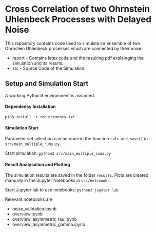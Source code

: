 # Cross Correlation of two Ohrnstein Uhlenbeck Processes with Delayed Noise
This repository contains code used to simulate an ensemble of two Ohrnstein Uhlenbeck processes which are connected by their noise.

- report - Contains latex code and the resulting pdf explainging the simulation and its results.
- src - Source Code of the Simulation


## Setup and Simulation Start
A working Python3 environment is assumed.

####  Dependency Installation
``pip3 install -r requirements.txt``

#### Simulation Start
Parameter set selection can be done in the function `calc_and_save()` in `src/main_multiple_runs.py`.

Start simulation:
```python3 src/main_multiple_runs.py```

#### Result Analysation and Plotting
The simulation results are saved in the folder `results`.
Plots are created manually in the Jupyter Notebooks in `src/notebooks`.

Start Jupyter lab to use notebooks:
```python3 jupyter lab```

Relevant notebooks are
- noise_validation.ipynb
- overview.ipynb
- overview_asymmetric_tau.ipynb
- overview_asymmetric_gamma.ipynb
